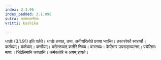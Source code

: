 ```yaml
---
index: 3.1.96
index_padded: 3.1.096
sutra: तव्यत्तव्यानीयरः
vritti: kashika

---
```

धातोः (3.1.91) इति वर्तते। धातोः तव्यत्, तव्य, अनीयरित्येते प्रयया भवन्ति। तकाररेफौ स्वरार्थौ। कर्तव्यम्। कर्तव्यम्। कर्णीयम्। वसेस्तव्यत् कर्तरि णिच्च। वास्तव्यः। केलिमर उपसङ्ख्यानम्। पचेलिमाः माषाः। भिदेलिमानि काष्ठानि। कर्मकर्तरि च अयम् इष्यते।